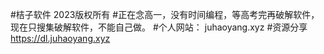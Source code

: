 #桔子软件 2023版权所有
#正在念高一，没有时间编程，等高考完再破解软件，现在只搜集破解软件，不能自己做。
#个人网站： juhaoyang.xyz
#资源分享 https://dl.juhaoyang.xyz
